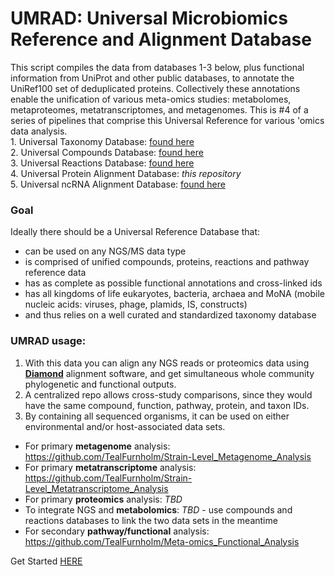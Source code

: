 # UMRAD: Universal Microbiomics Reference and Alignment Database
This script compiles the data from databases 1-3 below, plus functional information from UniProt and other public databases, to annotate the UniRef100 set of deduplicated proteins. Collectively these annotations enable the unification of various meta-omics studies: metabolomes, metaproteomes, metatranscriptomes, and metagenomes. This is #4 of a series of pipelines that comprise this Universal Reference for various 'omics data analysis.
    <br>1. Universal Taxonomy Database: [found here](https://github.com/TealFurnholm/Universal-Taxonomy-Database)
    <br>2. Universal Compounds Database: [found here](https://github.com/TealFurnholm/Universal_Biological_Compounds_Database)
    <br>3. Universal Reactions Database: [found here](https://github.com/TealFurnholm/Universal_Biological_Reactions_Database)
    <br>4. Universal Protein Alignment Database: *this repository*
    <br>5. Universal ncRNA Alignment Database: [found here](https://github.com/TealFurnholm/Fix_RNACentral_Taxonomy)


### Goal
Ideally there should be a Universal Reference Database that:
- can be used on any NGS/MS data type
- is comprised of unified compounds, proteins, reactions and pathway reference data
- has as complete as possible functional annotations and cross-linked ids 
- has all kingdoms of life eukaryotes, bacteria, archaea and MoNA (mobile nucleic acids: viruses, phage, plamids, IS, constructs)
- and thus relies on a well curated and standardized taxonomy database

### UMRAD usage:
1. With this data you can align any NGS reads or proteomics data using [**Diamond**](https://github.com/bbuchfink/diamond) alignment software, and get simultaneous whole community phylogenetic and functional outputs.
2. A centralized repo allows cross-study comparisons, since they would have the same compound, function, pathway, protein, and taxon IDs.
3. By containing all sequenced organisms, it can be used on either environmental and/or host-associated data sets.

- For primary **metagenome** analysis: https://github.com/TealFurnholm/Strain-Level_Metagenome_Analysis
- For primary **metatranscriptome** analysis: https://github.com/TealFurnholm/Strain-Level_Metatranscriptome_Analysis
- For primary **proteomics** analysis: _TBD_
- To integrate NGS and **metabolomics**: _TBD_ - use compounds and reactions databases to link the two data sets in the meantime
- For secondary **pathway/functional** analysis: https://github.com/TealFurnholm/Meta-omics_Functional_Analysis


Get Started [HERE](https://github.com/TealFurnholm/Universal_Microbiomics_Alignment_Database/wiki) 
